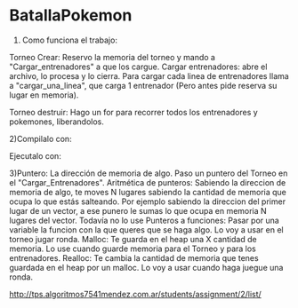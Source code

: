 # BatallaPokemon

1) Como funciona el trabajo:

Torneo Crear:
Reservo la memoria del torneo y mando a "Cargar_entrenadores" a que los cargue.
Cargar entrenadores: abre el archivo, lo procesa y lo cierra. Para cargar cada linea de entrenadores llama a "cargar_una_linea", que carga 1 entrenador (Pero antes pide reserva su lugar en memoria).

Torneo destruir: 
Hago un for para recorrer todos los entrenadores y pokemones, liberandolos.

2)Compilalo con:

Ejecutalo con:


3)Puntero: La dirección de memoria de algo. Paso un puntero del Torneo en el "Cargar_Entrenadores".
Aritmética de punteros: Sabiendo la direccion de memoria de algo, te moves N lugares sabiendo la cantidad de memoria que ocupa lo que estás salteando. Por ejemplo sabiendo la direccion del primer lugar de un vector, a ese punero le sumas lo que ocupa en memoria N lugares del vector. Todavía no lo use
Punteros a funciones: Pasar por una variable la funcion con la que queres que se haga algo. Lo voy a usar en el torneo jugar ronda.
Malloc: Te guarda en el heap una X cantidad de memoria. Lo use cuando guarde memoria para el Torneo y para los entrenadores.
Realloc: Te cambia la cantidad de memoria que tenes guardada en el heap por un malloc. Lo voy a usar cuando haga juegue una ronda.


http://tps.algoritmos7541mendez.com.ar/students/assignment/2/list/
